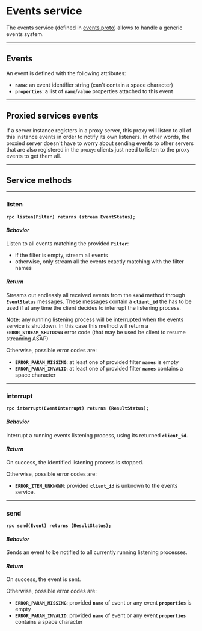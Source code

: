 # Events service

The events service (defined in [events.proto](../protos/grpc_helper/api/events.proto)) allows to handle a generic events system.


---
## Events

An event is defined with the following attributes:
* **`name`**: an event identifier string (can't contain a space character)
* **`properties`**: a list of **`name`**/**`value`** properties attached to this event


---
## Proxied services events

If a server instance registers in a proxy server, this proxy will listen to all of this instance events in order to notify its own listeners.
In other words, the proxied server doesn't have to worry about sending events to other servers that are also registered in the proxy: clients
just need to listen to the proxy events to get them all.


---
## Service methods


---
### listen

**`rpc listen(Filter) returns (stream EventStatus);`**

#### *Behavior*

Listen to all events matching the provided **`Filter`**:
* if the filter is empty, stream all events
* otherwise, only stream all the events exactly matching with the filter names

#### *Return*

Streams out endlessly all received events from the **`send`** method through **`EventStatus`** messages.
These messages contain a **`client_id`** the has to be used if at any time the client decides to interrupt the listening process.

**Note:** any running listening process will be interrupted when the events service is shutdown. In this case this method will return a 
**`ERROR_STREAM_SHUTDOWN`** error code (that may be used be client to resume streaming ASAP)

Otherwise, possible error codes are:
* **`ERROR_PARAM_MISSING`**: at least one of provided filter **`names`** is empty
* **`ERROR_PARAM_INVALID`**: at least one of provided filter **`names`** contains a space character


---
### interrupt

**`rpc interrupt(EventInterrupt) returns (ResultStatus);`**

#### *Behavior*

Interrupt a running events listening process, using its returned **`client_id`**.

#### *Return*

On success, the identified listening process is stopped.

Otherwise, possible error codes are:
* **`ERROR_ITEM_UNKNOWN`**: provided **`client_id`** is unknown to the events service.


---
### send

**`rpc send(Event) returns (ResultStatus);`**

#### *Behavior*

Sends an event to be notified to all currently running listening processes.

#### *Return*

On success, the event is sent.

Otherwise, possible error codes are:
* **`ERROR_PARAM_MISSING`**: provided **`name`** of event or any event **`properties`** is empty
* **`ERROR_PARAM_INVALID`**: provided **`name`** of event or any event **`properties`** contains a space character
